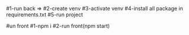 #1-run back =>
#2-create venv 
#3-activate venv
#4-install all package in requirements.txt
#5-run project


#un front
#1-npm i 
#2-run front(npm start)

